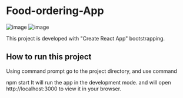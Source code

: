 # Food-ordering-App
![image](https://github.com/shikari902/Food-ordering-App/assets/121078997/e88e84c7-5ad2-409b-b5b7-f859e0106175)
![image](https://github.com/shikari902/Food-ordering-App/assets/121078997/e1c71022-875b-4f1f-9304-1a4c740882fc)

This project is developed with "Create React App" bootstrapping.

## How to run this project 

Using command prompt go to the project directory, and use command

npm start It will run the app in the development mode. and will open http://localhost:3000 to view it in your browser.

